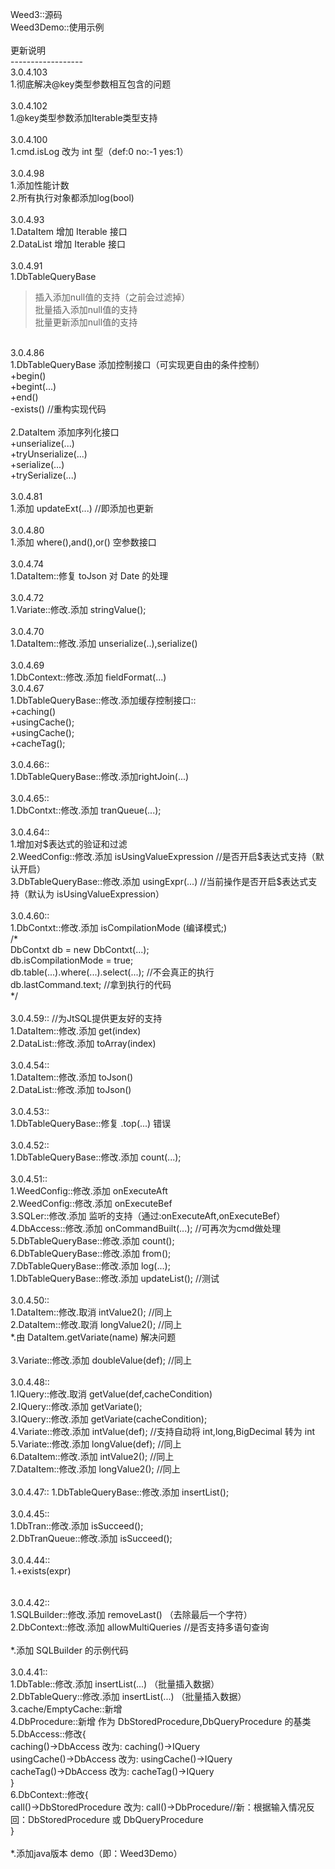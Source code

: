 Weed3::源码<br/>
Weed3Demo::使用示例<br/>
<br/>
更新说明<br/>
------------------<br/>
3.0.4.103<br/>
1.彻底解决@key类型参数相互包含的问题<br/>
<br/>
3.0.4.102<br/>
1.@key类型参数添加Iterable类型支持<br/>
<br/>
3.0.4.100<br/>
1.cmd.isLog 改为 int 型（def:0 no:-1 yes:1）<br/>
<br/>
3.0.4.98<br/>
1.添加性能计数<br/>
2.所有执行对象都添加log(bool)<br/>
<br/>
3.0.4.93<br/>
1.DataItem 增加 Iterable 接口<br/>
2.DataList 增加 Iterable 接口<br/>
<br/>
3.0.4.91<br/>
1.DbTableQueryBase<br/>
>插入添加null值的支持（之前会过滤掉）<br/>
>批量插入添加null值的支持<br/>
>批量更新添加null值的支持<br/>
<br/>
3.0.4.86<br/>
1.DbTableQueryBase 添加控制接口（可实现更自由的条件控制）<br/>
+begin()<br/>
+begint(...)<br/>
+end()<br/>
-exists() //重构实现代码<br/>
<br/>
2.DataItem 添加序列化接口<br/>
+unserialize(...)<br/>
+tryUnserialize(...)<br/>
+serialize(...)<br/>
+trySerialize(...)<br/>
<br/>
3.0.4.81<br/>
1.添加 updateExt(...) //即添加也更新<br/>
<br/>
3.0.4.80<br/>
1.添加 where(),and(),or() 空参数接口<br/>
<br/>
3.0.4.74<br/>
1.DataItem::修复 toJson 对 Date 的处理<br/>
<br/>
3.0.4.72<br/>
1.Variate::修改.添加 stringValue();<br/>
<br/>
3.0.4.70<br/>
1.DataItem::修改.添加 unserialize(..),serialize()<br/>
<br/>
3.0.4.69<br/>
1.DbContext::修改.添加 fieldFormat(...)<br/>
3.0.4.67<br/>
1.DbTableQueryBase::修改.添加缓存控制接口::<br/>
+caching()<br/>
+usingCache();<br/>
+usingCache();<br/>
+cacheTag();<br/>
<br/>
3.0.4.66::<br/>
1.DbTableQueryBase::修改.添加rightJoin(...)<br/>
<br/>
3.0.4.65::<br/>
1.DbContxt::修改.添加 tranQueue(...);<br/>
<br/>
3.0.4.64::<br/>
1.增加对$表达式的验证和过滤<br/>
2.WeedConfig::修改.添加 isUsingValueExpression //是否开启$表达式支持（默认开启）<br/>
3.DbTableQueryBase::修改.添加 usingExpr(...) //当前操作是否开启$表达式支持（默认为 isUsingValueExpression）<br/>
<br/>
3.0.4.60::<br/>
1.DbContxt::修改.添加  isCompilationMode (编译模式;)<br/>
/*<br/>
DbContxt db = new DbContxt(...);<br/>
db.isCompilationMode = true;<br/>
db.table(...).where(...).select(...); //不会真正的执行<br/>
db.lastCommand.text; //拿到执行的代码<br/>
*/<br/>
<br/>
3.0.4.59:: //为JtSQL提供更友好的支持<br/>
1.DataItem::修改.添加 get(index)<br/>
2.DataList::修改.添加 toArray(index)<br/>
<br/>
3.0.4.54::<br/>
1.DataItem::修改.添加 toJson()<br/>
2.DataList::修改.添加 toJson()<br/>
<br/>
3.0.4.53::<br/>
1.DbTableQueryBase::修复 .top(...) 错误<br/>
<br/>
3.0.4.52::<br/>
1.DbTableQueryBase::修改.添加 count(...);<br/>
<br/>
3.0.4.51::<br/>
1.WeedConfig::修改.添加 onExecuteAft<br/>
2.WeedConfig::修改.添加 onExecuteBef<br/>
3.SQLer::修改.添加 监听的支持（通过:onExecuteAft,onExecuteBef）<br/>
4.DbAccess::修改.添加 onCommandBuilt(...); //可再次为cmd做处理<br/>
5.DbTableQueryBase::修改.添加 count();<br/>
6.DbTableQueryBase::修改.添加 from();<br/>
7.DbTableQueryBase::修改.添加 log(...);<br/>
1.DbTableQueryBase::修改.添加 updateList(); //测试<br/>
<br/>
3.0.4.50::<br/>
1.DataItem::修改.取消 intValue2(); //同上<br/>
2.DataItem::修改.取消 longValue2(); //同上<br/>
*.由 DataItem.getVariate(name) 解决问题<br/>
<br/>
3.Variate::修改.添加 doubleValue(def); //同上<br/>

<br/>
3.0.4.48::<br/>
1.IQuery::修改.取消 getValue(def,cacheCondition)<br/>
2.IQuery::修改.添加 getVariate();<br/>
3.IQuery::修改.添加 getVariate(cacheCondition);<br/>
4.Variate::修改.添加 intValue(def); //支持自动将 int,long,BigDecimal 转为 int<br/>
5.Variate::修改.添加 longValue(def); //同上<br/>
6.DataItem::修改.添加 intValue2(); //同上<br/>
7.DataItem::修改.添加 longValue2(); //同上<br/>
<br/>
3.0.4.47::
1.DbTableQueryBase::修改.添加 insertList();<br/>
<br/>
3.0.4.45::<br/>
1.DbTran::修改.添加 isSucceed();<br/>
2.DbTranQueue::修改.添加 isSucceed();<br/>
<br/>
3.0.4.44::<br/>
1.+exists(expr)<br/>
<br/>
<br/>
3.0.4.42::<br/>
1.SQLBuilder::修改.添加 removeLast() （去除最后一个字符）<br/>
2.DbContext::修改.添加 allowMultiQueries //是否支持多语句查询<br/>
<br/>
*.添加 SQLBuilder 的示例代码<br/>
<br/>
3.0.4.41::<br/>
1.DbTable::修改.添加 insertList(...) （批量插入数据）<br/>
2.DbTableQuery::修改.添加 insertList(...) （批量插入数据）<br/>
3.cache/EmptyCache::新增<br/>
4.DbProcedure::新增 作为 DbStoredProcedure,DbQueryProcedure 的基类<br/>
5.DbAccess::修改{<br/>
    caching()->DbAccess 改为: caching()->IQuery<br/>
    usingCache()->DbAccess 改为: usingCache()->IQuery<br/>
    cacheTag()->DbAccess 改为: cacheTag()->IQuery<br/>
}<br/>
6.DbContext::修改{<br/>
    call()->DbStoredProcedure 改为: call()->DbProcedure//新：根据输入情况反回：DbStoredProcedure 或 DbQueryProcedure<br/>
}<br/>
<br/>
*.添加java版本 demo（即：Weed3Demo）<br/>
